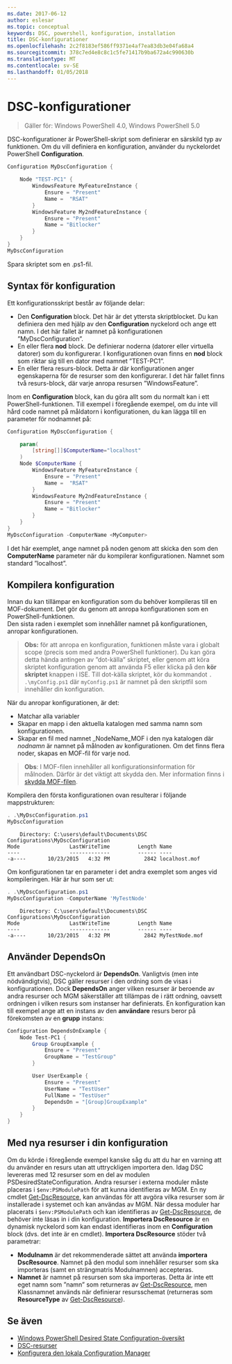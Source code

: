 ```yaml
---
ms.date: 2017-06-12
author: eslesar
ms.topic: conceptual
keywords: DSC, powershell, konfiguration, installation
title: DSC-konfigurationer
ms.openlocfilehash: 2c2f8183ef586ff9371e4af7ea83db3e04fa68a4
ms.sourcegitcommit: 378c7ed4e8c8c1c5fe71417b9ba672a4c990630b
ms.translationtype: MT
ms.contentlocale: sv-SE
ms.lasthandoff: 01/05/2018
---
```

# <a name="dsc-configurations"></a>DSC-konfigurationer

>Gäller för: Windows PowerShell 4.0, Windows PowerShell 5.0

DSC-konfigurationer är PowerShell-skript som definierar en särskild typ av funktionen. Om du vill definiera en konfiguration, använder du nyckelordet PowerShell **Configuration**.

```powershell
Configuration MyDscConfiguration {

    Node "TEST-PC1" {
        WindowsFeature MyFeatureInstance {
            Ensure = "Present"
            Name =  "RSAT"
        }
        WindowsFeature My2ndFeatureInstance {
            Ensure = "Present"
            Name = "Bitlocker"
        }
    }
}
MyDscConfiguration

```

Spara skriptet som en .ps1-fil.

## <a name="configuration-syntax"></a>Syntax för konfiguration

Ett konfigurationsskript består av följande delar:

- Den **Configuration** block. Det här är det yttersta skriptblocket. Du kan definiera den med hjälp av den **Configuration** nyckelord och ange ett namn. I det här fallet är namnet på konfigurationen ”MyDscConfiguration”.
- En eller flera **nod** block. De definierar noderna (datorer eller virtuella datorer) som du konfigurerar. I konfigurationen ovan finns en **nod** block som riktar sig till en dator med namnet ”TEST-PC1”.
- En eller flera resurs-block. Detta är där konfigurationen anger egenskaperna för de resurser som den konfigurerar. I det här fallet finns två resurs-block, där varje anropa resursen ”WindowsFeature”.

Inom en **Configuration** block, kan du göra allt som du normalt kan i ett PowerShell-funktionen. Till exempel i föregående exempel, om du inte vill hård code namnet på måldatorn i konfigurationen, du kan lägga till en parameter för nodnamnet på:

```powershell
Configuration MyDscConfiguration {

    param(
        [string[]]$ComputerName="localhost"
    )
    Node $ComputerName {
        WindowsFeature MyFeatureInstance {
            Ensure = "Present"
            Name =  "RSAT"
        }
        WindowsFeature My2ndFeatureInstance {
            Ensure = "Present"
            Name = "Bitlocker"
        }
    }
}
MyDscConfiguration -ComputerName <MyComputer>

```

I det här exemplet, ange namnet på noden genom att skicka den som den **ComputerName** parameter när du kompilerar konfigurationen. Namnet som standard ”localhost”.

## <a name="compiling-the-configuration"></a>Kompilera konfiguration

Innan du kan tillämpar en konfiguration som du behöver kompileras till en MOF-dokument. Det gör du genom att anropa konfigurationen som en PowerShell-funktionen.  
Den sista raden i exemplet som innehåller namnet på konfigurationen, anropar konfigurationen.

>**Obs:** för att anropa en konfiguration, funktionen måste vara i globalt scope (precis som med andra PowerShell funktioner). 
>Du kan göra detta hända antingen av ”dot-källa” skriptet, eller genom att köra skriptet konfiguration genom att använda F5 eller klicka på den **kör skriptet** knappen i ISE. 
>Till dot-källa skriptet, kör du kommandot `. .\myConfig.ps1` där `myConfig.ps1` är namnet på den skriptfil som innehåller din konfiguration.

När du anropar konfigurationen, är det:

- Matchar alla variabler 
- Skapar en mapp i den aktuella katalogen med samma namn som konfigurationen.
- Skapar en fil med namnet _NodeName_MOF i den nya katalogen där _nodnamn_ är namnet på målnoden av konfigurationen. 
    Om det finns flera noder, skapas en MOF-fil för varje nod.

>**Obs**: I MOF-filen innehåller all konfigurationsinformation för målnoden. Därför är det viktigt att skydda den. 
>Mer information finns i [skydda MOF-filen](secureMOF.md).

Kompilera den första konfigurationen ovan resulterar i följande mappstrukturen:

```powershell
. .\MyDscConfiguration.ps1
MyDscConfiguration
```

```
    Directory: C:\users\default\Documents\DSC Configurations\MyDscConfiguration
Mode                LastWriteTime         Length Name                                                                                              
----                -------------         ------ ----                                                                                         
-a----       10/23/2015   4:32 PM           2842 localhost.mof
```  

Om konfigurationen tar en parameter i det andra exemplet som anges vid kompileringen. Här är hur som ser ut:

```powershell
. .\MyDscConfiguration.ps1
MyDscConfiguration -ComputerName 'MyTestNode'
```

```
    Directory: C:\users\default\Documents\DSC Configurations\MyDscConfiguration
Mode                LastWriteTime         Length Name                                                                                              
----                -------------         ------ ----                                                                                         
-a----       10/23/2015   4:32 PM           2842 MyTestNode.mof
```      

## <a name="using-dependson"></a>Använder DependsOn

Ett användbart DSC-nyckelord är **DependsOn**. Vanligtvis (men inte nödvändigtvis), DSC gäller resurser i den ordning som de visas i konfigurationen. Dock **DependsOn** anger vilken resurser är beroende av andra resurser och MGM säkerställer att tillämpas de i rätt ordning, oavsett ordningen i vilken resurs som instanser har definierats. En konfiguration kan till exempel ange att en instans av den **användare** resurs beror på förekomsten av en **grupp** instans:

```powershell
Configuration DependsOnExample {
    Node Test-PC1 {
        Group GroupExample {
            Ensure = "Present"
            GroupName = "TestGroup"
        }

        User UserExample {
            Ensure = "Present"
            UserName = "TestUser"
            FullName = "TestUser"
            DependsOn = "[Group]GroupExample"
        }
    }
}

```

## <a name="using-new-resources-in-your-configuration"></a>Med nya resurser i din konfiguration

Om du körde i föregående exempel kanske såg du att du har en varning att du använder en resurs utan att uttryckligen importera den.
Idag DSC levereras med 12 resurser som en del av modulen PSDesiredStateConfiguration. Andra resurser i externa moduler måste placeras i `$env:PSModulePath` för att kunna identifieras av MGM. En ny cmdlet [Get-DscResource](https://technet.microsoft.com/en-us/library/dn521625.aspx), kan användas för att avgöra vilka resurser som är installerade i systemet och kan användas av MGM. När dessa moduler har placerats i `$env:PSModulePath` och kan identifieras av [Get-DscResource](https://technet.microsoft.com/en-us/library/dn521625.aspx), de behöver inte läsas in i din konfiguration. 
**Importera DscResource** är en dynamisk nyckelord som kan endast identifieras inom en **Configuration** block (dvs. det inte är en cmdlet). 
**Importera DscResource** stöder två parametrar:
- **Modulnamn** är det rekommenderade sättet att använda **importera DscResource**. Namnet på den modul som innehåller resurser som ska importeras (samt en strängmatris Modulnamnen) accepteras. 
- **Namnet** är namnet på resursen som ska importeras. Detta är inte ett eget namn som ”namn” som returneras av [Get-DscResource](https://technet.microsoft.com/en-us/library/dn521625.aspx), men Klassnamnet används när definierar resursschemat (returneras som **ResourceType** av [Get-DscResource](https://technet.microsoft.com/en-us/library/dn521625.aspx)). 

## <a name="see-also"></a>Se även
* [Windows PowerShell Desired State Configuration-översikt](overview.md)
* [DSC-resurser](resources.md)
* [Konfigurera den lokala Configuration Manager](metaConfig.md)

